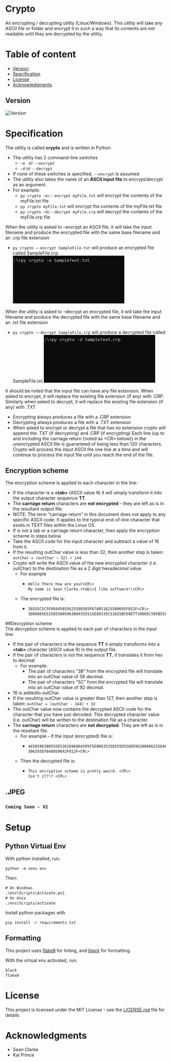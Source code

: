 # Crypto 

An encrypting / decrypting utility (Linux/Windows). This utility will take any ASCII file or folder and encrypt it in such a way that its contents are not readable until they are decrypted by the utility.

# Table of content

- [Version](#version)
- [Specification](#specification)
- [License](#License)
- [Acknowledgments](#Acknowledgments)

## Version

![Version](https://img.shields.io/badge/Release-v1.0-blue)

# Specification

The utility is called **crypto** and is written in Python

   - The utility has 2 command-line switches
     - `–e ` or `--encrypt`
     - `–d` or `--decrypt`
   - If none of these switches is specified, `–-encrypt` is assumed
   - The utility also takes the name of an **ASCII input file** to encrypt/decrypt as an argument.
   - For example:
     - `py crypto –e/--encrypt myFile.txt` will encrypt the contents of the myFile.txt file
     - `py crypto myFile.txt` will encrypt the contents of the myFile.txt file
     - `py crypto –d/--decrypt myFile.crp` will decrypt the contents of the myFile.crp file

When the utility is asked to –encrypt an ASCII file, it will take the
input filename and produce the encrypted file with the same base filename
and an .crp file extension

   - `py crypto –-encrypt SampleFile.txt` will produce an encrypted file called SampleFile.crp
      ![Encryption Demo](demo/EncryptGif.gif)

When the utility is asked to –decrypt an encrypted file, it will take
the input filename and produce the decrypted file with the same base filename
and an .txt file extension

   - `py crypto –-decrypt SampleFile.crp` will produce a decrypted file called SampleFile.txt
      ![Decryption Demo](demo/DecryptGif.gif)

It should be noted that the input file can have any file extension. When asked to encrypt,
it will replace the existing file extension (if any) with .CRP.
Similarly when asked to decrypt, it will replace the existing file extension (if any) with .TXT
   - Encrypting always produces a file with a .CRP extension
   - Decrypting always produces a file with a .TXT extension
   - When asked to encrypt or decrypt a file that has no extension crypto
     will append the .TXT (if decrypting) and .CRP (if encrypting)
Each line (up to and including the carriage return (noted as <CR\> below))
in the unencrypted ASCII file is guaranteed of being less than 120 characters.
Crypto will process the input ASCII file one line at a time
and will continue to process the input file until you reach the end of the file.

## Encryption scheme

The encryption scheme is applied to each character in the line:

- If the character is a **\<tab\>** (ASCII value 9) it will simply transform it into the output character sequence **TT**.
- The **carriage return** characters are **not encrypted** – they are left as is in the resultant output file.
- NOTE: The term “carriage return” in this document does not apply to any specific ASCII code.
  It applies to the typical end-of-line character that exists in TEXT files within the Linux OS.
- If is not a tab or a carriage return character, then apply the encryption scheme in steps below
- Take the ASCII code for the input character and subtract a value of 16 from it.
- If the resulting outChar value is less than 32, then another step is taken: `outChar = (outChar – 32) + 144`
- Crypto will write the ASCII value of the new encrypted character
  (i.e. outChar) to the destination file as a 2 digit hexadecimal value.
  - For example
    - ```
      Hello There how are you?<CR\>
      My name is Sean Clarke.<tab\>I like software!\<CR\>
      ```
  - The encrypted file is:
    - ```
      38555C5C5F80445855625580585F678051625580695F652F<CR\>
      3D69805E515D55805963804355515E80335C51625B558ETT39805C595B5580635F56646751625581<CR\>
      ```

##Decryption scheme  
The decryption scheme is applied to each pair of characters in the input line:

- If the pair of characters is the sequence **TT**
  it simply transforms into a **<tab\>** character (ASCII value 9) in the output file.
- If the pair of characters is not the sequence **TT**, it translates it from hex to decimal
  - For example:
    - The pair of characters “38” from the encrypted file will translate into an outChar value of 56 decimal.
    - The pair of characters “5C” from the encrypted file will translate into an outChar value of 92 decimal.
- 16 is addedto outChar.
- If the resulting outChar value is greater than 127,
  then another step is taken: `outChar = (outChar - 144) + 32`
- The outChar value now contains the decrypted ASCII code for the character that you have just decoded.
  This decrypted character value (i.e. outChar) will be written to the destination file as a character.
- The **carriage return** characters are **not decrypted**. They are left as is in the resultant file.
  - For example – if the input (encrypted) file is:
    - ```
      4458596380555E5362696064595F5E80635358555D55805963806062556464698067555962548E<CR\>
      39635E87648059642F812F<CR\>
      ```
  - Then the decrypted file is:
    - ```
      This encryption scheme is pretty weird. <CR\>
      Isn't it?!? <CR\>
      ```

## .JPEG

### `Coming Soon - V2`

# Setup

## Python Virtual Env

With python installed, run:

```
python -m venv env
```

Then:

```
# On Windows
.\env\Scripts\Activate.ps1
# On Unix
./env/Scripts/activate
```

Install python packages with

```
pip install -r requirements.txt
```

## Formatting

This project uses [flake8](https://flake8.pycqa.org/en/latest/index.html) for linting, and [black](https://black.readthedocs.io/en/stable/index.html) for formatting.

With the virtual env activated, run:

```
black
flake8
```

# License

This project is licensed under the MIT License - see the
[LICENSE.md](LICENSE.md) file for details

# Acknowledgments

- Sean Clarke
- Kai Prince
